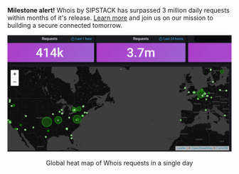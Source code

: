 **Milestone alert!** Whois by SIPSTACK has surpassed 3 million daily requests within months of it's release. [Learn more](https://www.sipstack.com/products/whois) and join us on our mission to building a secure connected tomorrow.  


![edited-whois-image](./edited-whois-image.png)
<p style="text-align: center;">Global heat map of Whois requests in a single day</p>
